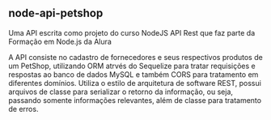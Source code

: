## node-api-petshop
Uma API escrita como projeto do curso NodeJS API Rest que faz parte da Formação em Node.js da Alura

A API consiste no cadastro de fornecedores e seus respectivos produtos de um PetShop, utilizando ORM atrvés do Sequelize para tratar requisições e respostas ao banco de dados MySQL e também CORS para tratamento em diferentes domínios. Utiliza o estilo de arquitetura de software REST, possui arquivos de classe para serializar o retorno da informação, ou seja, passando somente informações relevantes, além de classe para tratamento de erros.

